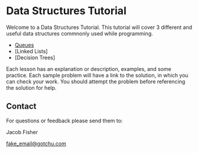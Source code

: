 # Data Structures Tutorial
Welcome to a Data Structures Tutorial. This tutorial will cover 3 different and useful data structures commnonly used while programming.
- [Queues](1-Queue.md)
- [Linked Lists]
- [Decision Trees]

Each lesson has an explanation or description, examples, and some practice. Each sample problem will have a link to the solution, in which you can check your work. You should attempt the problem before referencing the solution for help.

## Contact

For questions or feedback please send them to:

Jacob Fisher

fake_email@gotchu.com
